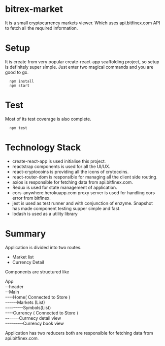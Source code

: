 # bitrex-market

It is a small cryptocurrency markets viewer. Which uses api.bitfinex.com API to fetch all the required information.


# Setup

It is create from very popular create-react-app scaffolding project, so setup is definitely super simple. Just enter two magical commands and you are good to go.

```
  npm install
  npm start
```

# Test
Most of its test coverage is also complete.

```
  npm test
```

# Technology Stack

- create-react-app is used initialise this project.
- reactstrap components is used for all the UI/UX.
- react-cryptocoins is providing all the icons of crytocoins.
- react-router-dom is responsible for managing all the client side routing. 
- axios is responsible for fetching data from api.bitfinex.com.
- Redux is used for state management of application.
- cors-anywhere.herokuapp.com proxy server is used for handling cors error from bitfinex.
- jest is used as test runner and with conjunction of enzyme. Snapshot has made component testing supper simple and fast. 
- lodash is used as a utility library

# Summary 

Application is divided into two routes. 

- Market list
- Currency Detail

Components are structured like 

App  
--header   
--Main  
----Home( Connected to Store )  
------Markets (List)  
---------Symbols(List)  
----Currency ( Connected to Store )  
-------Currnecy detail view  
---------Currency book view  

Application has two reducers both are responsible for fetching data from api.bitfinex.com. 
